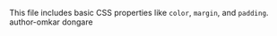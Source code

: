 This file includes basic CSS properties like `color`, `margin`, and `padding`.
<br>
author-omkar dongare

